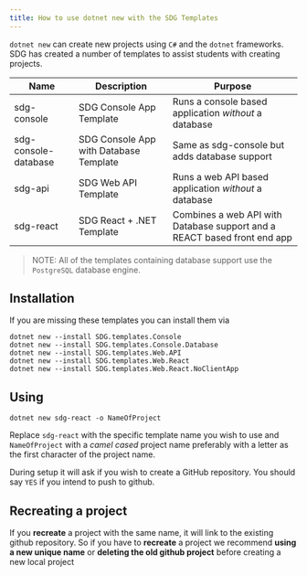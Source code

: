 ```yaml
---
title: How to use dotnet new with the SDG Templates
---
```


`dotnet new` can create new projects using `C#` and the `dotnet` frameworks. SDG
has created a number of templates to assist students with creating projects.

| Name                 | Description                            | Purpose                                                                  |
| -------------------- | -------------------------------------- | ------------------------------------------------------------------------ |
| sdg-console          | SDG Console App Template               | Runs a console based application _without_ a database                    |
| sdg-console-database | SDG Console App with Database Template | Same as sdg-console but adds database support                            |
| sdg-api              | SDG Web API Template                   | Runs a web API based application _without_ a database                    |
| sdg-react            | SDG React + .NET Template              | Combines a web API with Database support and a REACT based front end app |

> NOTE: All of the templates containing database support use the `PostgreSQL`
> database engine.

## Installation

If you are missing these templates you can install them via

```shell
dotnet new --install SDG.templates.Console
dotnet new --install SDG.templates.Console.Database
dotnet new --install SDG.templates.Web.API
dotnet new --install SDG.templates.Web.React
dotnet new --install SDG.templates.Web.React.NoClientApp
```

## Using

```shell
dotnet new sdg-react -o NameOfProject
```

Replace `sdg-react` with the specific template name you wish to use and
`NameOfProject` with a _camel cased_ project name preferably with a letter as
the first character of the project name.

During setup it will ask if you wish to create a GitHub repository. You should
say `YES` if you intend to push to github.

## Recreating a project

If you **recreate** a project with the same name, it will link to the existing
github repository. So if you have to **recreate** a project we recommend **using
a new unique name** or **deleting the old github project** before creating a new
local project
